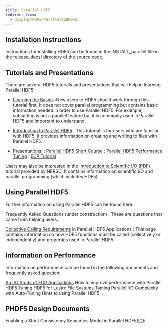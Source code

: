 ```yaml
---
title: Parallel HDF5
redirect_from:
  - display/HDF5/Parallel%2BHDF5
---
```


## Installation Instructions
Instructions for installing HDF5 can be found in the INSTALL_parallel file in the release_docs/ directory of the source code.

## Tutorials and Presentations
There are several HDF5 tutorials and presentations that will help in learning Parallel HDF5:

* [Learning the Basics](https://hdfgroup.github.io/hdf5/develop/_learn_basics.html)
:New users to HDF5 should work through this tutorial first. It does not cover parallel programming but contains basic information needed in order to use Parallel HDF5. For example, subsetting is not a parallel feature but it is commonly used in Parallel HDF5 and important to understand.

* [Introduction to Parallel HDF5](https://hdfgroup.github.io/hdf5/develop/_intro_par_h_d_f5.html)
: This tutorial is for users who are familiar with HDF5. It provides information on creating and writing to files with Parallel HDF5.

* Presentations:
: [Parallel HDF5 Short Course](HDF5-PARALLEL_ShortCourse.pdf)
: [Parallel HDF5 Performance Tuning](Parallel-HDF5-Performance-Tuning.pdf)
: [ECP Tutorial](20200206_ECPTutorial-final.pdf)

Users may also be interested in the [Introduction to Scientific I/O (PDF)](2016_NERSC_Introduction_to_Scientific_IO.pdf) tutorial provided by NERSC. It contains information on scientific I/O and parallel programming (which includes HDF5).

## Using Parallel HDF5
Further information on using Parallel HDF5 can be found here:

Frequently Asked Questions (under construction)
: These are questions that came from helping users.

[Collective Calling Requirements](CollectiveCallsInParallel.md) in Parallel HDF5 Applications
: This page contains information on how HDF5 functions must be called (collectively or independently) and properties used in Parallel HDF5.

## Information on Performance
Information on performance can be found in the following documents and frequently asked question:

[An I/O Study of ECP Applications](https://www.hdfgroup.org/2020/10/an-i-o-study-of-ecp-applications)
How to improve performance with Parallel HDF5
Tuning HDF5 for Lustre File Systems 
Taming Parallel I/O Complexity with Auto-Tuning
Hints to using Parallel HDF5

## PHDF5 Design Documents
Enabling a Strict Consistency Semantics Model in Parallel HDF5[PDF](https://docs.hdfgroup.org/hdf5/rfc/RFC%20PHDF5%20Consistency%20Semantics%20MC%20120328.docx.pdf)
